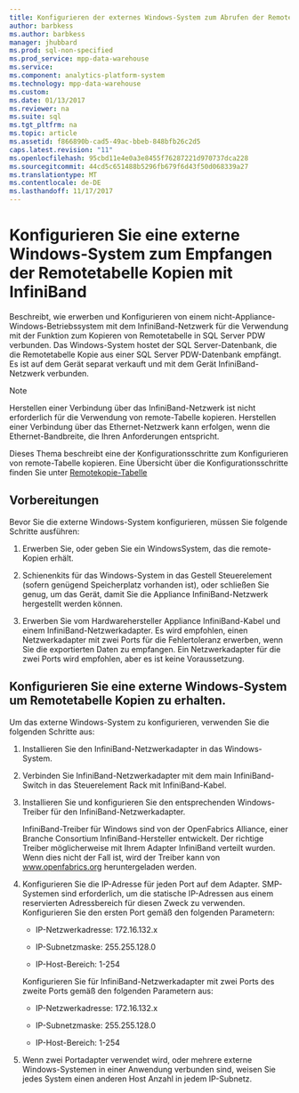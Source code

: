 ```yaml
---
title: Konfigurieren der externes Windows-System zum Abrufen der Remotetabelle Kopien InfiniBand-PDW
author: barbkess
ms.author: barbkess
manager: jhubbard
ms.prod: sql-non-specified
ms.prod_service: mpp-data-warehouse
ms.service: 
ms.component: analytics-platform-system
ms.technology: mpp-data-warehouse
ms.custom: 
ms.date: 01/13/2017
ms.reviewer: na
ms.suite: sql
ms.tgt_pltfrm: na
ms.topic: article
ms.assetid: f866890b-cad5-49ac-bbeb-848bfb26c2d5
caps.latest.revision: "11"
ms.openlocfilehash: 95cbd11e4e0a3e8455f76287221d970737dca228
ms.sourcegitcommit: 44cd5c651488b5296fb679f6d43f50d068339a27
ms.translationtype: MT
ms.contentlocale: de-DE
ms.lasthandoff: 11/17/2017
---
```

# <a name="configure-an-external-windows-system-to-receive-remote-table-copies-using-infiniband"></a>Konfigurieren Sie eine externe Windows-System zum Empfangen der Remotetabelle Kopien mit InfiniBand
Beschreibt, wie erwerben und Konfigurieren von einem nicht-Appliance-Windows-Betriebssystem mit dem InfiniBand-Netzwerk für die Verwendung mit der Funktion zum Kopieren von Remotetabelle in SQL Server PDW verbunden. Das Windows-System hostet der SQL Server-Datenbank, die die Remotetabelle Kopie aus einer SQL Server PDW-Datenbank empfängt. Es ist auf dem Gerät separat verkauft und mit dem Gerät InfiniBand-Netzwerk verbunden.  
  
> [!NOTE]  
> Herstellen einer Verbindung über das InfiniBand-Netzwerk ist nicht erforderlich für die Verwendung von remote-Tabelle kopieren. Herstellen einer Verbindung über das Ethernet-Netzwerk kann erfolgen, wenn die Ethernet-Bandbreite, die Ihren Anforderungen entspricht.  
  
Dieses Thema beschreibt eine der Konfigurationsschritte zum Konfigurieren von remote-Tabelle kopieren. Eine Übersicht über die Konfigurationsschritte finden Sie unter [Remotekopie-Tabelle](remote-table-copy.md)  
  
## <a name="before-you-begin"></a>Vorbereitungen  
Bevor Sie die externe Windows-System konfigurieren, müssen Sie folgende Schritte ausführen:  
  
1.  Erwerben Sie, oder geben Sie ein WindowsSystem, das die remote-Kopien erhält.  
  
2.  Schienenkits für das Windows-System in das Gestell Steuerelement (sofern genügend Speicherplatz vorhanden ist), oder schließen Sie genug, um das Gerät, damit Sie die Appliance InfiniBand-Netzwerk hergestellt werden können.  
  
3.  Erwerben Sie vom Hardwarehersteller Appliance InfiniBand-Kabel und einem InfiniBand-Netzwerkadapter. Es wird empfohlen, einen Netzwerkadapter mit zwei Ports für die Fehlertoleranz erwerben, wenn Sie die exportierten Daten zu empfangen. Ein Netzwerkadapter für die zwei Ports wird empfohlen, aber es ist keine Voraussetzung.  
  
## <a name="HowToWindows"></a>Konfigurieren Sie eine externe Windows-System um Remotetabelle Kopien zu erhalten.  
Um das externe Windows-System zu konfigurieren, verwenden Sie die folgenden Schritte aus:  
  
1.  Installieren Sie den InfiniBand-Netzwerkadapter in das Windows-System.  
  
2.  Verbinden Sie InfiniBand-Netzwerkadapter mit dem main InfiniBand-Switch in das Steuerelement Rack mit InfiniBand-Kabel.  
  
3.  Installieren Sie und konfigurieren Sie den entsprechenden Windows-Treiber für den InfiniBand-Netzwerkadapter.  
  
    InfiniBand-Treiber für Windows sind von der OpenFabrics Alliance, einer Branche Consortium InfiniBand-Hersteller entwickelt.  Der richtige Treiber möglicherweise mit Ihrem Adapter InfiniBand verteilt wurden. Wenn dies nicht der Fall ist, wird der Treiber kann von www.openfabrics.org heruntergeladen werden.  
  
4.  Konfigurieren Sie die IP-Adresse für jeden Port auf dem Adapter. SMP-Systemen sind erforderlich, um die statische IP-Adressen aus einem reservierten Adressbereich für diesen Zweck zu verwenden. Konfigurieren Sie den ersten Port gemäß den folgenden Parametern:  
  
    -   IP-Netzwerkadresse: 172.16.132.x  
  
    -   IP-Subnetzmaske: 255.255.128.0  
  
    -   IP-Host-Bereich: 1-254  
  
    Konfigurieren Sie für InfiniBand-Netzwerkadapter mit zwei Ports des zweite Ports gemäß den folgenden Parametern aus:  
  
    -   IP-Netzwerkadresse: 172.16.132.x  
  
    -   IP-Subnetzmaske: 255.255.128.0  
  
    -   IP-Host-Bereich: 1-254  
  
5.  Wenn zwei Portadapter verwendet wird, oder mehrere externe Windows-Systemen in einer Anwendung verbunden sind, weisen Sie jedes System einen anderen Host Anzahl in jedem IP-Subnetz.  
  
<!-- MISSING LINKS 
## See Also  
[Common Metadata Query Examples &#40;SQL Server PDW&#41;](../sqlpdw/common-metadata-query-examples-sql-server-pdw.md)  
-->
  
